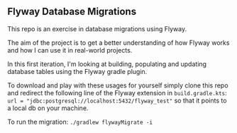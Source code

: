 <h2>Flyway Database Migrations</h2>

This repo is an exercise in database migrations using Flyway. 

The aim of the project is to get a better understanding of how Flyway works and how I can use it in real-world projects.

In this first iteration, I'm looking at building, populating and updating database tables using the Flyway gradle plugin. 

To download and play with these usages for yourself simply clone this repo and redirect the following line of the Flyway extension in ``build.gradle.kts``:
```url = "jdbc:postgresql://localhost:5432/flyway_test"```
so that it points to a local db on your machine. 

To run the migration: 
``./gradlew flywayMigrate -i ``
